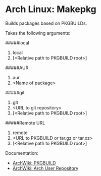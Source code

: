 Arch Linux: Makepkg
=====

Builds packages based on PKGBUILDs.

Takes the following arguments:

#####local

1. local
2. [\<Relative path to PKGBUILD root>]

#####AUR

1. aur
2. \<Name of package>

#####git

1. git
2. \<URL to git repository>
3. [\<Relative path to PKGBUILD root>]

#####Remote URL

1. remote
2. \<URL to PKGBUILD or tar.gz or tar.xz>
3. [\<Relative path to PKGBUILD root>]

Documentation:

* [ArchWiki: PKGBUILD](https://wiki.archlinux.org/index.php/PKGBUILD)
* [ArchWiki: Arch User Repository](https://wiki.archlinux.org/index.php/Arch_User_Repository)

